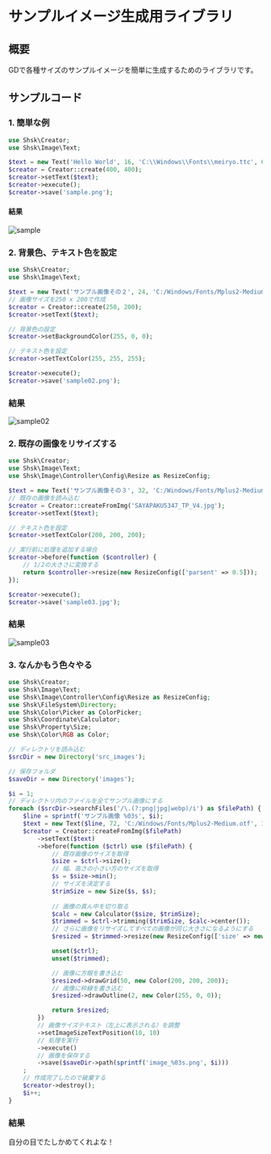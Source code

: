 # サンプルイメージ生成用ライブラリ

## 概要
GDで各種サイズのサンプルイメージを簡単に生成するためのライブラリです。

## サンプルコード

### 1. 簡単な例
```php
use Shsk\Creator;
use Shsk\Image\Text;

$text = new Text('Hello World', 16, 'C:\\Windows\\Fonts\\meiryo.ttc', 6);
$creator = Creator::create(400, 400);
$creator->setText($text);
$creator->execute();
$creator->save('sample.png');
```

#### 結果

![sample](https://user-images.githubusercontent.com/625393/132983364-77962722-7d01-47a3-a105-fb83b401bb19.png)

### 2. 背景色、テキスト色を設定
```php
use Shsk\Creator;
use Shsk\Image\Text;

$text = new Text('サンプル画像その２', 24, 'C:/Windows/Fonts/Mplus2-Medium.otf', 6);
// 画像サイズを250 x 200で作成
$creator = Creator::create(250, 200);
$creator->setText($text);

// 背景色の設定
$creator->setBackgroundColor(255, 0, 0);

// テキスト色を設定
$creator->setTextColor(255, 255, 255);

$creator->execute();
$creator->save('sample02.png');
```

### 結果

![sample02](https://user-images.githubusercontent.com/625393/132983799-a452eca8-43be-4a15-85ae-2fd5b92edb77.png)


### 2. 既存の画像をリサイズする
```php
use Shsk\Creator;
use Shsk\Image\Text;
use Shsk\Image\Controller\Config\Resize as ResizeConfig;

$text = new Text('サンプル画像その３', 32, 'C:/Windows/Fonts/Mplus2-Medium.otf', 6);
// 既存の画像を読み込む
$creator = Creator::createFromImg('SAYAPAKU5347_TP_V4.jpg');
$creator->setText($text);

// テキスト色を設定
$creator->setTextColor(200, 200, 200);

// 実行前に処理を追加する場合
$creator->before(function ($controller) {
    // 1/2の大きさに変換する
    return $controller->resize(new ResizeConfig(['parsent' => 0.5]));
});

$creator->execute();
$creator->save('sample03.jpg');
```
### 結果

![sample03](https://user-images.githubusercontent.com/625393/132984657-43e7faaa-3458-4098-b066-c35d7d4c4311.jpg)

### 3. なんかもう色々やる

```php
use Shsk\Creator;
use Shsk\Image\Text;
use Shsk\Image\Controller\Config\Resize as ResizeConfig;
use Shsk\FileSystem\Directory;
use Shsk\Color\Picker as ColorPicker;
use Shsk\Coordinate\Calculator;
use Shsk\Property\Size;
use Shsk\Color\RGB as Color;

// ディレクトリを読み込む
$srcDir = new Directory('src_images');

// 保存フォルダ
$saveDir = new Directory('images');

$i = 1;
// ディレクトリ内のファイルを全てサンプル画像にする
foreach ($srcDir->searchFiles('/\.(?:png|jpg|webp)/i') as $filePath) {
    $line = sprintf('サンプル画像 %03s', $i);
    $text = new Text($line, 72, 'C:/Windows/Fonts/Mplus2-Medium.otf', 10);
    $creator = Creator::createFromImg($filePath)
        ->setText($text)
        ->before(function ($ctrl) use ($filePath) {
            // 既存画像のサイズを取得
            $size = $ctrl->size();
            // 幅、高さの小さい方のサイズを取得
            $s = $size->min();
            // サイズを決定する
            $trimSize = new Size($s, $s);
            
            // 画像の真ん中を切り取る
            $calc = new Calculator($size, $trimSize);
            $trimmed = $ctrl->trimming($trimSize, $calc->center());
            // さらに画像をリサイズしてすべての画像が同じ大きさになるようにする
            $resized = $trimmed->resize(new ResizeConfig(['size' => new Size(200, 200)]));

            unset($ctrl);
            unset($trimmed);

            // 画像に方眼を書き込む
            $resized->drawGrid(50, new Color(200, 200, 200));
            // 画像に枠線を書き込む
            $resized->drawOutline(2, new Color(255, 0, 0));

            return $resized;
        })
        // 画像サイズテキスト（左上に表示される）を調整
        ->setImageSizeTextPosition(10, 10)
        // 処理を実行
        ->execute()
        // 画像を保存する
        ->save($saveDir->path(sprintf('image_%03s.png', $i)))
    ;
    // 作成完了したので破棄する
    $creator->destroy();
    $i++;
}
```

### 結果

自分の目でたしかめてくれよな！
